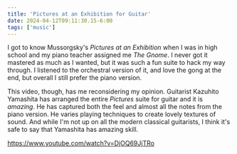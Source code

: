 ```yaml
---
title: 'Pictures at an Exhibition for Guitar'
date: 2024-04-12T09:11:30.15-6:00
tags: ['music']
---
```


I got to know Mussorgsky's _Pictures at an Exhibition_ when I was in high school and my piano teacher assigned me _The Gnome_. I never got it mastered as much as I wanted, but it was such a fun suite to hack my way through. I listened to the orchestral version of it, and love the gong at the end, but overall I still prefer the piano version.

This video, though, has me reconsidering my opinion. Guitarist Kazuhito Yamashita has arranged the entire _Pictures_ suite for guitar and it is _amazing_. He has captured both the feel and almost all the notes from the piano version. He varies playing techniques to create lovely textures of sound. And while I'm not up on all the modern classical guitarists, I think it's safe to say that Yamashita has amazing skill.

https://www.youtube.com/watch?v=DjOQ69JjTRo
